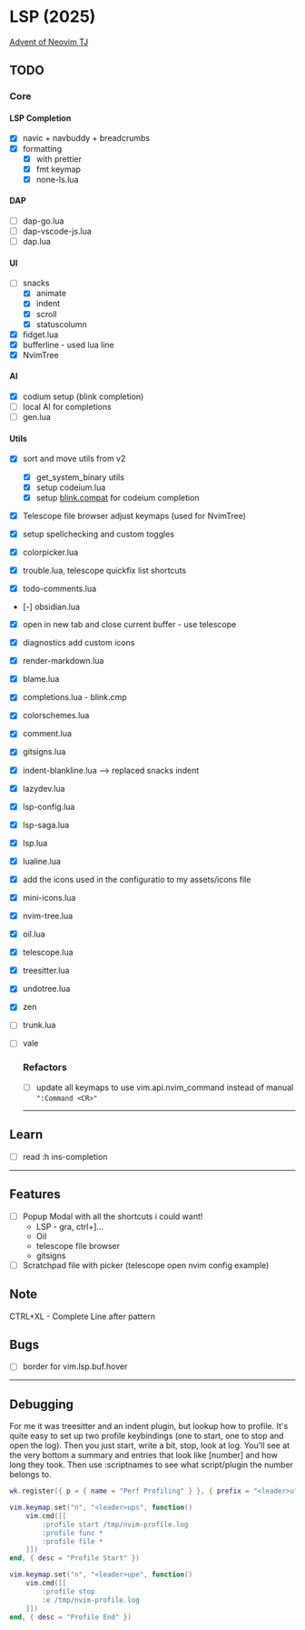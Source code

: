 # LSP (2025)

[Advent of Neovim TJ](https://www.youtube.com/watch?v=bTWWFQZqzyI)

## TODO

### Core

#### LSP Completion

- [x] navic + navbuddy + breadcrumbs
- [x] formatting
  - [x] with prettier
  - [x] fmt keymap
  - [x] none-ls.lua

#### DAP

- [ ] dap-go.lua
- [ ] dap-vscode-js.lua
- [ ] dap.lua

#### UI

- [ ] snacks
  - [x] animate
  - [x] indent
  - [x] scroll
  - [x] statuscolumn
- [x] fidget.lua
- [x] bufferline - used lua line
- [x] NvimTree

#### AI

- [x] codium setup (blink completion)
- [ ] local AI for completions
- [ ] gen.lua

#### Utils

- [x] sort and move utils from v2

  - [x] get_system_binary utils
  - [x] setup codeium.lua
  - [x] setup [blink.compat](https://github.com/saghen/blink.compat) for codeium completion

- [x] Telescope file browser adjust keymaps (used for NvimTree)
- [x] setup spellchecking and custom toggles
- [x] colorpicker.lua
- [x] trouble.lua, telescope quickfix list shortcuts
- [x] todo-comments.lua
- [-] obsidian.lua
- [x] open in new tab and close current buffer - use telescope
- [x] diagnostics add custom icons
- [x] render-markdown.lua
- [x] blame.lua
- [x] completions.lua - blink.cmp
- [x] colorschemes.lua
- [x] comment.lua
- [x] gitsigns.lua
- [x] indent-blankline.lua --> replaced snacks indent
- [x] lazydev.lua
- [x] lsp-config.lua
- [x] lsp-saga.lua
- [x] lsp.lua
- [x] lualine.lua
- [x] add the icons used in the configuratio to my assets/icons file
- [x] mini-icons.lua
- [x] nvim-tree.lua
- [x] oil.lua
- [x] telescope.lua
- [x] treesitter.lua
- [x] undotree.lua
- [x] zen
- [ ] trunk.lua
- [ ] vale

  ### Refactors

  - [ ] update all keymaps to use vim.api.nvim_command instead of manual `":Command <CR>"`

  ***

## Learn

- [ ] read :h ins-completion

---

## Features

- [ ] Popup Modal with all the shortcuts i could want!
  - LSP - gra, ctrl+]...
  - Oil
  - telescope file browser
  - gitsigns
- [ ] Scratchpad file with picker (telescope open nvim config example)

## Note

CTRL+XL - Complete Line after pattern

## Bugs

- [ ] border for vim.lsp.buf.hover

---

## Debugging

For me it was treesitter and an indent plugin, but lookup how to profile.
It's quite easy to set up two profile keybindings (one to start, one to stop and open the log).
Then you just start, write a bit, stop, look at log.
You'll see at the very bottom a summary and entries that look like <SNR>[number] and how long they took.
Then use :scriptnames to see what script/plugin the number belongs to.

```lua
wk.register({ p = { name = "Perf Profiling" } }, { prefix = "<leader>u" })

vim.keymap.set("n", "<leader>ups", function()
	vim.cmd([[
		:profile start /tmp/nvim-profile.log
		:profile func *
		:profile file *
	]])
end, { desc = "Profile Start" })

vim.keymap.set("n", "<leader>upe", function()
	vim.cmd([[
		:profile stop
		:e /tmp/nvim-profile.log
	]])
end, { desc = "Profile End" })
```
